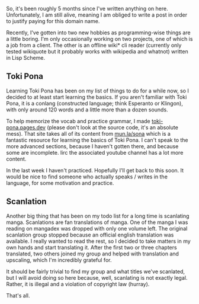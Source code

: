 So, it's been roughly 5 months since I've written anything on here. Unfortunately, I am still alive, meaning I am obliged to write a post in order to justify paying for this domain name.

Recently, I've gotten into two new hobbies as programming-wise things are a little boring. I'm only occasionally working on two projects, one of which is a job from a client. The other is an offline wiki* cli reader (currently only tested wikiquote but it probably works with wikipedia and whatnot) written in Lisp Scheme.

## Toki Pona

Learning Toki Pona has been on my list of things to do for a while now, so I decided to at least start learning the basics. If you aren't familiar with Toki Pona, it is a conlang (constructed language; think Esperanto or Klingon), with only around 120 words and a little more than a dozen sounds.

To help memorize the vocab and practice grammar, I made [toki-pona.pages.dev](https://toki-pona.pages.dev) (please don't look at the source code, it's an absolute mess). That site takes all of its content from [mun.la/sona](https://mun.la/sona) which is a fantastic resource for learning the basics of Toki Pona. I can't speak to the more advanced sections, because I haven't gotten there, and because some are incomplete. Iirc the associated youtube channel has a lot more content.

In the last week I haven't practiced. Hopefully I'll get back to this soon. It would be nice to find someone who actually speaks / writes in the language, for some motivation and practice.

## Scanlation

Another big thing that has been on my todo list for a long time is scanlating manga. Scanlations are fan translations of manga. One of the manga I was reading on mangadex was dropped with only one volume left. The original scanlation group stopped because an official english translation was available. I really wanted to read the rest, so I decided to take matters in my own hands and start translating it. After the first two or three chapters translated, two others joined my group and helped with translation and upscaling, which I'm incredibly grateful for.

It should be fairly trivial to find my group and what titles we've scanlated, but I will avoid doing so here because, well, scanlating is not exactly legal. Rather, it is illegal and a violation of copyright law (hurray).

That's all.

